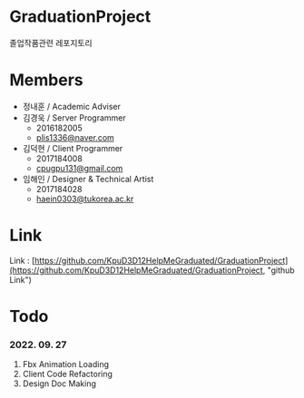 # GraduationProject
졸업작품관련 레포지토리

# Members
* 정내훈 / Academic Adviser 
* 김경욱 / Server Programmer
    * 2016182005
    * plis1336@naver.com 
* 김덕현 / Client Programmer
    * 2017184008
    * cpugpu131@gmail.com
* 임해인 / Designer & Technical Artist
    * 2017184028
    * haein0303@tukorea.ac.kr

# Link
Link : [https://github.com/KpuD3D12HelpMeGraduated/GraduationProject](https://github.com/KpuD3D12HelpMeGraduated/GraduationProject, "github Link")

# Todo
### 2022. 09. 27
1. Fbx Animation Loading
2. Client Code Refactoring
3. Design Doc Making

